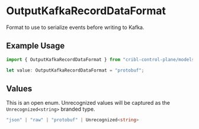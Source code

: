 # OutputKafkaRecordDataFormat

Format to use to serialize events before writing to Kafka.

## Example Usage

```typescript
import { OutputKafkaRecordDataFormat } from "cribl-control-plane/models/operations";

let value: OutputKafkaRecordDataFormat = "protobuf";
```

## Values

This is an open enum. Unrecognized values will be captured as the `Unrecognized<string>` branded type.

```typescript
"json" | "raw" | "protobuf" | Unrecognized<string>
```
